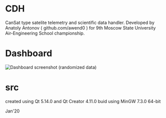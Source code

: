# CDH
CanSat type satelite telemetry and scientific data handler.
Developed by Anatoly Antonov ( github.com/awend0 ) for 9th Moscow State University Air-Engineering School championship.

# Dashboard
![Dashboard screenshot](https://github.com/awend0/CDH/raw/images/dashboard.jpg)
(randomized data)
# src
created using Qt 5.14.0 and Qt Creator 4.11.0
buid using MinGW 7.3.0 64-bit

Jan'20


